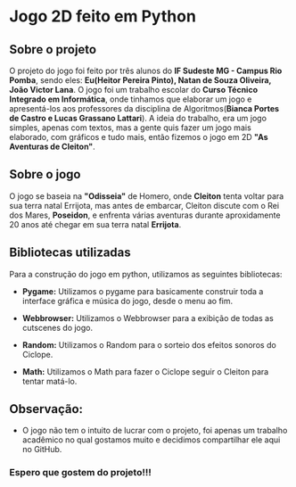 
# Jogo 2D feito em Python

## Sobre o projeto
O projeto do jogo foi feito por três alunos do **IF Sudeste MG - Campus Rio Pomba**, sendo eles: **Eu(Heitor Pereira Pinto), Natan de Souza Oliveira, João Victor Lana**. O jogo foi um trabalho escolar do 
**Curso Técnico Integrado em Informática**, onde tinhamos que elaborar um jogo e apresentá-los aos professores da disciplina de Algoritmos(**Bianca Portes de Castro e Lucas Grassano Lattari**). A ideia do trabalho, era um jogo
simples, apenas com textos, mas a gente quis fazer um jogo mais elaborado, com gráficos e tudo mais, então fizemos o jogo em 2D **"As Aventuras de Cleiton"**.

## Sobre o jogo
O jogo se baseia na **"Odisseia"** de Homero, onde **Cleiton** tenta voltar para sua terra natal Errijota, mas antes de embarcar, Cleiton discute com o Rei dos Mares, **Poseidon**, e enfrenta várias aventuras durante 
aproxidamente 20 anos até chegar em sua terra natal **Errijota**.

## Bibliotecas utilizadas
Para a construção do jogo em python, utilizamos as seguintes bibliotecas:

- **Pygame:** Utilizamos o pygame para basicamente construir toda a interface gráfica e música do jogo, desde o menu ao fim.

- **Webbrowser:** Utilizamos o Webbrowser para a exibição de todas as cutscenes do jogo.

- **Random:** Utilizamos o Random para o sorteio dos efeitos sonoros do Ciclope.

- **Math:** Utilizamos o Math para fazer o Ciclope seguir o Cleiton para tentar matá-lo.

## Observação:

- O jogo não tem o intuito de lucrar com o projeto, foi apenas um trabalho acadêmico no qual gostamos muito e decidimos compartilhar ele aqui no GitHub.

### Espero que gostem do projeto!!!

